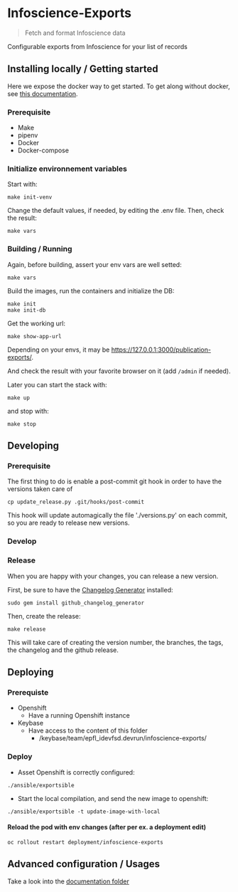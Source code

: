 # Infoscience-Exports
> Fetch and format Infoscience data

Configurable exports from Infoscience for your list of records

## Installing locally / Getting started

Here we expose the docker way to get started. To get along without docker, 
see [this documentation](/doc/DEV_INSTALL.md). 

### Prerequisite

- Make
- pipenv
- Docker
- Docker-compose

### Initialize environnement variables

Start with:

```shell
make init-venv
```

Change the default values, if needed, by editing the .env file.
Then, check the result:

```shell
make vars
```

### Building / Running

Again, before building, assert your env vars are well setted:

```shell
make vars
```

Build the images, run the containers and initialize the DB:

```shell
make init
make init-db
```

Get the working url:
```shell
make show-app-url
```
Depending on your envs, it may be https://127.0.0.1:3000/publication-exports/.

And check the result with your favorite browser on it (add `/admin` if needed).

Later you can start the stack with:

```shell
make up
```

and stop with:
```shell
make stop
```

## Developing

### Prerequisite

The first thing to do is enable a post-commit git hook in order to have the versions taken care of

```shell
cp update_release.py .git/hooks/post-commit
```

This hook will update automagically the file './versions.py' on each commit, so you are ready to release new versions.

### Develop 
### Release
When you are happy with your changes, you can release a new version.

First, be sure to have the [Changelog Generator](https://github.com/github-changelog-generator/github-changelog-generator) installed: 
```shell
sudo gem install github_changelog_generator
```

Then, create the release:

```shell
make release
```

This will take care of creating the version number, the branches, the tags, the changelog and the github release.

## Deploying
### Prerequiste
- Openshift
    - Have a running Openshift instance
- Keybase
    - Have access to the content of this folder
        - /keybase/team/epfl_idevfsd.devrun/infoscience-exports/
        
### Deploy        

- Asset Openshift is correctly configured:
```shell
./ansible/exportsible
```

- Start the local compilation, and send the new image to openshift:
```shell
./ansible/exportsible -t update-image-with-local
```

#### Reload the pod with env changes (after per ex. a deployment edit)
```shell
oc rollout restart deployment/infoscience-exports
```

## Advanced configuration / Usages

Take a look into the [documentation folder](/doc)
